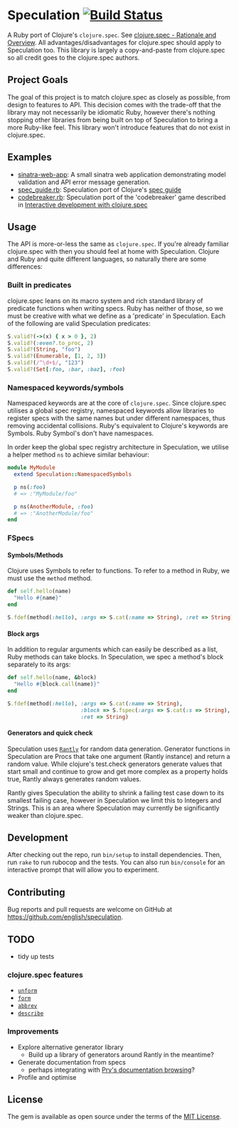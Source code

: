 # Speculation [![Build Status](https://travis-ci.org/english/speculation.svg?branch=master)](https://travis-ci.org/english/speculation)

A Ruby port of Clojure's `clojure.spec`. See [clojure.spec - Rationale and Overview](https://clojure.org/about/spec). All advantages/disadvantages for clojure.spec should apply to Speculation too. This library is largely a copy-and-paste from clojure.spec so all credit goes to the clojure.spec authors.

## Project Goals

The goal of this project is to match clojure.spec as closely as possible, from design to features to API. This decision comes with the trade-off that the library may not necessarily be idiomatic Ruby, however there's nothing stopping other libraries from being built on top of Speculation to bring a more Ruby-like feel. This library won't introduce features that do not exist in clojure.spec.

## Examples

- [sinatra-web-app](examples/sinatra-web-app): A small sinatra web application demonstrating model validation and API error message generation.
- [spec_guide.rb](examples/spec_guide.rb): Speculation port of Clojure's [spec guide](https://clojure.org/guides/spec)
- [codebreaker.rb](examples/codebreaker.rb): Speculation port of the 'codebreaker' game described in [Interactive development with clojure.spec](http://blog.cognitect.com/blog/2016/10/5/interactive-development-with-clojurespec)

## Usage

The API is more-or-less the same as `clojure.spec`. If you're already familiar clojure.spec with then you should feel at home with Speculation. Clojure and Ruby and quite different languages, so naturally there are some differences:

### Built in predicates

clojure.spec leans on its macro system and rich standard library of predicate functions when writing specs. Ruby has neither of those, so we must be creative with what we define as a 'predicate' in Speculation. Each of the following are valid Speculation predicates:

```rb
S.valid?(->(x) { x > 0 }, 2)
S.valid?(:even?.to_proc, 2)
S.valid?(String, "foo")
S.valid?(Enumerable, [1, 2, 3])
S.valid?(/^\d+$/, "123")
S.valid?(Set[:foo, :bar, :baz], :foo)
```

### Namespaced keywords/symbols

Namespaced keywords are at the core of `clojure.spec`. Since clojure.spec utilises a global spec registry, namespaced keywords allow libraries to register specs with the same names but under different namespaces, thus removing accidental collisions. Ruby's equivalent to Clojure's keywords are Symbols. Ruby Symbol's don't have namespaces.

In order keep the global spec registry architecture in Speculation, we utilise a helper method `ns` to achieve similar behaviour:

```rb
module MyModule
  extend Speculation::NamespacedSymbols

  p ns(:foo)
  # => :"MyModule/foo"

  p ns(AnotherModule, :foo)
  # => :"AnotherModule/foo"
end
```

### FSpecs

#### Symbols/Methods

Clojure uses Symbols to refer to functions. To refer to a method in Ruby, we must use the `method` method.

```rb
def self.hello(name)
  "Hello #{name}"
end

S.fdef(method(:hello), :args => S.cat(:name => String), :ret => String)
```

#### Block args

In addition to regular arguments which can easily be described as a list, Ruby methods can take blocks. In Speculation, we spec a method's block separately to its args:

```rb
def self.hello(name, &block)
  "Hello #{block.call(name)}"
end

S.fdef(method(:hello), :args => S.cat(:name => String),
                       :block => S.fspec(:args => S.cat(:s => String), :ret => String),
                       :ret => String)
```

#### Generators and quick check

Speculation uses [`Rantly`](https://github.com/abargnesi/rantly) for random data generation. Generator functions in Speculation are Procs that take one argument (Rantly instance) and return a random value. While clojure's test.check generators generate values that start small and continue to grow and get more complex as a property holds true, Rantly always generates random values.

Rantly gives Speculation the ability to shrink a failing test case down to its smallest failing case, however in Speculation we limit this to Integers and Strings. This is an area where Speculation may currently be significantly weaker than clojure.spec.

## Development

After checking out the repo, run `bin/setup` to install dependencies. Then, run `rake` to run rubocop and the tests. You can also run `bin/console` for an interactive prompt that will allow you to experiment.

## Contributing

Bug reports and pull requests are welcome on GitHub at https://github.com/english/speculation.

## TODO

- tidy up tests

### clojure.spec features

- [`unform`](https://clojuredocs.org/clojure.spec/unform)
- [`form`](https://clojuredocs.org/clojure.spec/form)
- [`abbrev`](https://clojuredocs.org/clojure.spec/abbrev)
- [`describe`](https://clojuredocs.org/clojure.spec/describe)

### Improvements

- Explore alternative generator library
  - Build up a library of generators around Rantly in the meantime?
- Generate documentation from specs
  - perhaps integrating with [Pry's documentation browsing](https://github.com/pry/pry/wiki/Documentation-browsing)?
- Profile and optimise

## License

The gem is available as open source under the terms of the [MIT License](http://opensource.org/licenses/MIT).
